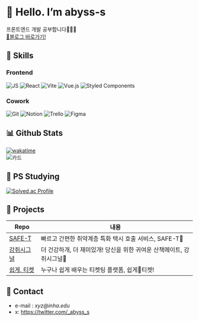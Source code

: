 # 💖 Hello. I’m abyss-s

프론트엔드 개발 공부합니다😶‍🌫️🫧  
[🔗블로그 바로가기!](https://tomymoon.tistory.com/)

## 🔧 Skills

### Frontend

![JS](https://img.shields.io/badge/JavaScript-F7DF1E?style=for-the-badge&logo=JavaScript&logoColor=white)
![React](https://img.shields.io/badge/React-20232A?style=for-the-badge&logo=react&logoColor=61DAFB)
![Vite](https://img.shields.io/badge/vite-%23646CFF.svg?style=for-the-badge&logo=vite&logoColor=white)
![Vue.js](https://img.shields.io/badge/Vue.js-35495E?style=for-the-badge&logo=vue.js&logoColor=4FC08D) 
![Styled Components](https://img.shields.io/badge/styled--components-DB7093?style=for-the-badge&logo=styled-components&logoColor=white) 


### Cowork

![Git](https://img.shields.io/badge/GIT-E44C30?style=for-the-badge&logo=git&logoColor=white)
![Notion](https://img.shields.io/badge/Notion-000000?style=for-the-badge&logo=notion&logoColor=white)
![Trello](https://img.shields.io/badge/Trello-0052CC?style=for-the-badge&logo=trello&logoColor=white)
![Figma](https://img.shields.io/badge/Figma-F24E1E?style=for-the-badge&logo=figma&logoColor=white)


## 📊 Github Stats

[![wakatime](https://wakatime.com/badge/user/e8136b2d-915e-4640-a259-f1b1116f7e3d.svg)](https://wakatime.com/@e8136b2d-915e-4640-a259-f1b1116f7e3d)  
![카드](http://github-profile-summary-cards.vercel.app/api/cards/profile-details?username=abyss-s&theme=tokyonight)

## 💎 PS Studying

[![Solved.ac Profile](http://mazassumnida.wtf/api/generate_badge?boj=abyss)](https://solved.ac/abyss)

<!--
참고:
https://hulrud.tistory.com/3#article-3--readme-widgets
https://github.com/Envoy-VC/awesome-badges
-->

## 🔎 Projects

| Repo                                                                       | 내용                                                                  |
| -------------------------------------------------------------------------- | --------------------------------------------------------------------- |
| [SAFE-T](https://github.com/likelion-inha-hackathon-2/Summerthon-FE)       | 빠르고 간편한 취약계층 특화 택시 호출 서비스, SAFE-T🚕                |
| [강쥐시그널](https://github.com/likelion-inha-hackathon-2/Meong-Signal-FE) | 더 건강하개, 더 재미있개! 당신을 위한 귀여운 산책메이트, 강쥐시그널🐶 |
| [쉽게, 티켓](https://github.com/Easy-Ti-cket/easy-ticket)                  | 누구나 쉽게 배우는 티켓팅 플랫폼, 쉽게🎫티켓!                         |

## 🫧 Contact

- e-mail : _xyz@inha.edu_
- x: <https://twitter.com/_abyss_s>
